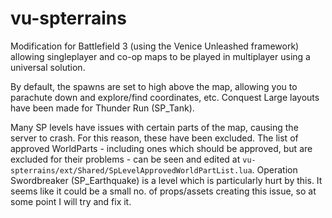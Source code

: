 # vu-spterrains
Modification for Battlefield 3 (using the Venice Unleashed framework) allowing singleplayer and co-op maps to be played in multiplayer using a universal solution.

By default, the spawns are set to high above the map, allowing you to parachute down and explore/find coordinates, etc. Conquest Large layouts have been made for Thunder Run (SP_Tank).

Many SP levels have issues with certain parts of the map, causing the server to crash. For this reason, these have been excluded. The list of approved WorldParts - including ones which should be approved, but are excluded for their problems - can be seen and edited at `vu-spterrains/ext/Shared/SpLevelApprovedWorldPartList.lua`. Operation Swordbreaker (SP_Earthquake) is a level which is particularly hurt by this. It seems like it could be a small no. of props/assets creating this issue, so at some point I will try and fix it.

